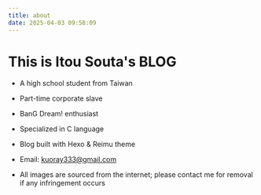 ```yaml
---
title: about
date: 2025-04-03 09:58:09
---
```

# This is Itou Souta's BLOG

- A high school student from Taiwan

- Part-time corporate slave

- BanG Dream! enthusiast

- Specialized in C language

- Blog built with Hexo & Reimu theme

- Email: kuoray333@gmail.com

- All images are sourced from the internet; please contact me for removal if any infringement occurs
